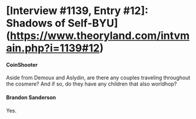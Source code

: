 # [Interview #1139, Entry #12]: Shadows of Self-BYU](https://www.theoryland.com/intvmain.php?i=1139#12)

#### CoinShooter

Aside from Demoux and Aslydin, are there any couples traveling throughout the cosmere? And if so, do they have any children that also worldhop?

#### Brandon Sanderson

Yes.

